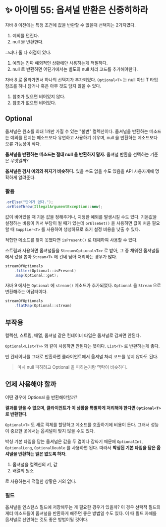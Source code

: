 # ✨ 아이템 55: 옵셔널 반환은 신중히하라

자바 8 이전에는 특정 조건에 값을 반환할 수 없을때 선택지는 2가지였다.

1. 예외를 던진다.
2. null 을 반환한다.

그러나 둘 다 허점이 있다.

1. 예외는 진짜 예외적인 상황에만 사용하는게 적절하다.
2. null 로 반환하면 어딘가에서는 별도의 null 처리 코드를 추가해야한다.

자바 8 로 올라가면서 하나의 선택지가 추가되었다. `Optional<T>` 는 null 아닌 T 타입 참조를 하나 담거나 혹은 아무 것도 담지 않을 수 있다.

1. 참조가 있으면 비어있지 않다.
2. 참조가 없으면 비어있다.

## Optional

옵셔널은 원소를 최대 1개만 가질 수 있는 "불변" 컬렉션이다. 옵셔널을 반환하는 메소드는 예외를 던지는 메소드보다 유연하고 사용하기 쉬우며, null 을 반환하는 메소드보다 오류 가능성이 작다.

[]()

**옵셔널을 반환하는 메소드는 절대 null 을 반환하지 말자.** 옵셔널 반환을 선택하는 기준은 무엇일까?

**옵셔널은 검사 예외와 취지가 비슷하다.** 있을 수도 없을 수도 있음을 API 사용자게에 명확하게 알려준다.

### 활용

```java
.orElse("단어가 없다.");
.orElseThrow(IllegalArgumentException::new);
```

값이 비어있을 때 기본 값을 정해주거나, 지정한 예외를 발생시킬 수도 있다. 기본값을 설정하는 비용이 커서 부담이 될 때가 있는데 `orElseGet()` 을 사용하면 값이 처음 필요할 때 `Supplier<T>` 를 사용하여 생성하므로 초기 설정 비용을 낮출 수
있다.

적합한 메소드를 찾지 못했다면 `isPresent()` 로 대체하여 사용할 수 있다.

스트림과 사용하면 옵셔널들을 `Stream<Optional<T>>` 로 받아, 그 중 채워진 옵셔널들에서 값을 뽑아 `Stream<T>` 에 건네 담아 처리하는 경우가 많다.

```java
streamOfOptionals
    .filter(Optional::isPresent)
    .map(Optional::get);
```

자바 9 에서는 `Optional` 에 `stream()` 메소드가 추가되었다. `Optional` 을 `Stream` 으로 변환해주는 어답터이다.

```java
streamOfOptionals
    .flatMap(Optional::stream)
```

## 부작용

컬렉션, 스트림, 배열, 옵셔널 같은 컨테이너 타입은 옵셔널로 감싸면 안된다.

`Optional<List<T>>` 와 같이 사용하면 안된다는 뜻이다. `List<T>` 로 반환하는게 좋다.

빈 컨테이너를 그대로 반환하면 클라이언트에서 옵셔널 처리 코드를 넣지 않아도 된다.

> 마치 null 피하려고 Optional 을 피하는거랑 맥락이 비슷하다.

## 언제 사용해야 할까

어떤 경우에 Optional 을 반환해야할까?

**결과를 얻을 수 없으며, 클라이언트가 이 상황을 특별하게 처리해야 한다면 `Optional<T>` 로 반환한다.**

`Optional<T>` 도 새로 객체를 할당하고 메소드를 호출하기에 비용이 든다. 그래서 성능이 중요한 곳에서는 옵셔널이 맞지 않을 수도 있다.

박싱 기본 타입을 담는 옵셔널은 값을 두 겹이나 감싸기 때문에 `OptionalInt`, `OptionalLong`, `OptionalDouble` 를 사용하면 된다. 따라서 **박싱된 기본 타입을 담은 옵셔널을 반환하는 일은 없도록 하자.**

1. 옵셔널을 컬렉션의 키, 값
2. 배열의 원소

로 사용하는게 적절한 상황은 거의 없다.

### 필드

옵셔널을 인스턴스 필드에 저장해두는 게 필요한 경우가 있을까? 이 경우 선택적 필드의 게터 메소드들이 옵셔널을 반환하게 해주면 좋은 방법일 수도 있다. 이 때 필드 자체를 옵셔널로 선언하는 것도 좋은 방법이될 것이다.
